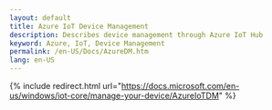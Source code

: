 ```yaml
---
layout: default
title: Azure IoT Device Management
description: Describes device management through Azure IoT Hub 
keyword: Azure, IoT, Device Management
permalink: /en-US/Docs/AzureDM.htm
lang: en-US
---
```

{% include redirect.html url="https://docs.microsoft.com/en-us/windows/iot-core/manage-your-device/AzureIoTDM" %}
